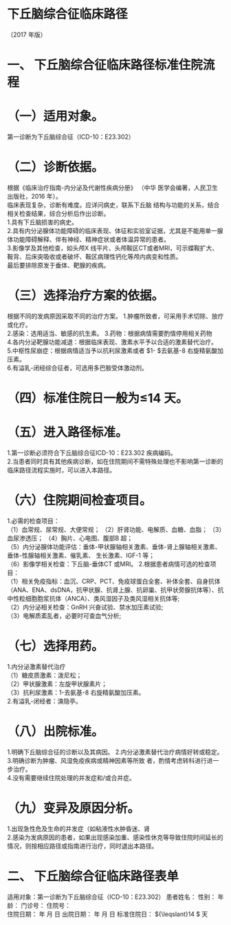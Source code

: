 # 下丘脑综合征临床路径  
（2017 年版）  
# 一、 下丘脑综合征临床路径标准住院流程  
# （一）适用对象。  
第一诊断为下丘脑综合征（ICD-10：E23.302）  
# （二）诊断依据。  
根据《临床治疗指南-内分泌及代谢性疾病分册》 （中华 医学会编著，人民卫生出版社，2016 年）。  
临床表现复杂，诊断有难度。应详问病史，联系下丘脑 结构与功能的关系，结合相关检查结果，综合分析后作出诊断。  
1.具有下丘脑损害的病史。  
2.具有内分泌腺体功能障碍的临床表现、体征和实验室证据，尤其是不能用单一腺体功能障碍解释、伴有神经、精神症状或者体温异常的患者。  
3.影像学及其他检查，如头颅X 线平片、头颅鞍区CT或者MRI，可示蝶鞍扩大、鞍背、后床突吸收或者破坏、鞍区病理性钙化等颅内病变和性质。  
最后要排除原发于垂体、靶腺的疾病。  
# （三）选择治疗方案的依据。  
根据不同的发病原因采取不同的治疗方案。 1.肿瘤所致者，可采用手术切除、放疗或化疗。  
2.感染：选用适当、敏感的抗生素。 3.药物：根据病情需要酌情停用相关药物  
4.各内分泌靶腺功能减退：根据临床表现、激素水平予以合适的激素替代治疗。  
5.中枢性尿崩症：根据病情适当予以抗利尿激素或者 $1- $去氨基-8 右旋精氨酸加压素。  
6.有溢乳-闭经综合征者，可选用多巴胺受体激动剂。  
# （四）标准住院日一般为≤14 天。  
# （五）进入路径标准。  
1.第一诊断必须符合下丘脑综合征ICD-10：E23.302 疾病编码。  
2.当患者同时具有其他疾病诊断，如在住院期间不需特殊处理也不影响第一诊断的临床路径流程实施时，可以进入本路径。  
# （六）住院期间检查项目。  
1.必需的检查项目：  
（1）血常规、尿常规、大便常规； （2）肝肾功能、电解质、血糖、血脂； （3）血尿渗透压； （4）胸片、心电图、腹部B 超；  
（5）内分泌腺体功能评估：垂体-甲状腺轴相关激素、垂体-肾上腺轴相关激素、垂体-性腺轴相关激素、催乳素、 生长激素、IGF-1 等；  
（6）影像学相关检查：下丘脑-垂体CT 或MRI。  2.根据患者病情可选的检查项目：  
（1）相关免疫指标：血沉、CRP、PCT、免疫球蛋白全套、补体全套、自身抗体（ANA、ENA、dsDNA，抗甲状腺、抗肾上腺、抗卵巢、抗甲状旁腺抗体等）、抗中性粒细胞胞浆抗体（ANCA）、类风湿因子及类风湿相关抗体等;  
（2）内分泌相关检查：GnRH 兴奋试验、禁水加压素试验;  
（3）电解质紊乱者，必要时可查血气分析;  
# （七）选择用药。  
1.内分泌激素替代治疗  
（1）糖皮质激素：泼尼松；  
（2）甲状腺激素：左旋甲状腺素片；  
（3）抗利尿激素：1-去氨基-8 右旋精氨酸加压素。  
2.有溢乳-闭经者：溴隐亭。  
# （八）出院标准。  
1.明确下丘脑综合征的诊断以及其病因。 2.内分泌激素替代治疗病情好转或稳定。  
3.明确诊断为肿瘤、风湿免疫疾病或精神因素等所致 者，酌情考虑转科进行进一步治疗。  
4.没有需要继续住院处理的并发症和/或合并症。  
# （九）变异及原因分析。  
1.出现急性危及生命的并发症（如粘液性水肿昏迷、肾  
2.感染为发病原因的患者，如果出现感染加重、感染性休克等导致住院时间延长的情况，则按相应路径或指南进行治疗，同时退出本路径。  
# 二、 下丘脑综合征临床路径表单  
适用对象：第一诊断为下丘脑综合征（ICD-10：E23.302） 患者姓名：        性别：     年龄：    门诊号：        住院号：  
住院日期：   年  月  日    出院日期：  年  月  日   标准住院日： ${\leqslant}14 $ 天  
